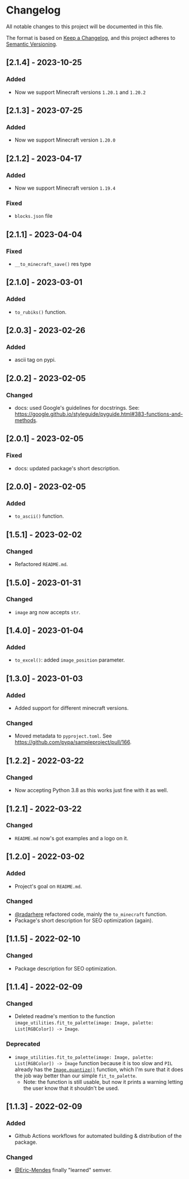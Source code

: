 # Changelog
All notable changes to this project will be documented in this file.

The format is based on [Keep a Changelog](https://keepachangelog.com/en/1.0.0/),
and this project adheres to [Semantic Versioning](https://semver.org/spec/v2.0.0.html).

## [2.1.4] - 2023-10-25
### Added
- Now we support Minecraft versions `1.20.1` and `1.20.2`

## [2.1.3] - 2023-07-25
### Added
- Now we support Minecraft version `1.20.0`

## [2.1.2] - 2023-04-17
### Added
- Now we support Minecraft version `1.19.4`

### Fixed
- `blocks.json` file

## [2.1.1] - 2023-04-04
### Fixed
- `__to_minecraft_save()` res type

## [2.1.0] - 2023-03-01
### Added
- `to_rubiks()` function.

## [2.0.3] - 2023-02-26
### Added
- ascii tag on pypi. 

## [2.0.2] - 2023-02-05
### Changed
- docs: used Google's guidelines for docstrings. See: https://google.github.io/styleguide/pyguide.html#383-functions-and-methods.

## [2.0.1] - 2023-02-05
### Fixed
- docs: updated package's short description.

## [2.0.0] - 2023-02-05
### Added
- `to_ascii()` function.

## [1.5.1] - 2023-02-02
### Changed
- Refactored `README.md`.

## [1.5.0] - 2023-01-31
### Changed
- `image` arg now accepts `str`.

## [1.4.0] - 2023-01-04
### Added
- `to_excel()`: added `image_position` parameter. 

## [1.3.0] - 2023-01-03
### Added
- Added support for different minecraft versions.

### Changed
- Moved metadata to `pyproject.toml`. See https://github.com/pypa/sampleproject/pull/166.

## [1.2.2] - 2022-03-22
### Changed
- Now accepting Python 3.8 as this works just fine with it as well.

## [1.2.1] - 2022-03-22
### Changed
- `README.md` now's got examples and a logo on it.

## [1.2.0] - 2022-03-02
### Added
- Project's goal on `README.md`.

### Changed
- [@radarhere](https://github.com/radarhere) refactored code, mainly the `to_minecraft` function.
- Package's short description for SEO optimization (again).

## [1.1.5] - 2022-02-10
### Changed
- Package description for SEO optimization.

## [1.1.4] - 2022-02-09
### Changed
- Deleted readme's mention to the function `image_utilities.fit_to_palette(image: Image, palette: List[RGBColor]) -> Image`.

### Deprecated
- `image_utilities.fit_to_palette(image: Image, palette: List[RGBColor]) -> Image` function because it is too slow and `PIL` already has the [`Image.quantize()`](https://pillow.readthedocs.io/en/stable/reference/Image.html#PIL.Image.Image.quantize) function, which I'm sure that it does the job way better than our simple `fit_to_palette`.
    - Note: the function is still usable, but now it prints a warning letting the user know that it shouldn't be used.

## [1.1.3] - 2022-02-09
### Added
- Github Actions workflows for automated building & distribution of the package.

### Changed
- [@Eric-Mendes](https://github.com/Eric-Mendes) finally "learned" semver.
